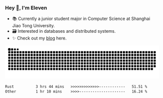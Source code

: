 ### Hey 👋, I'm Eleven

- 📚 Currently a junior student major in Computer Science at Shanghai Jiao Tong University.
- 🗃️ Interested in databases and distributed systems.
- ✨ Check out my [blog](https://blog.eleven.wiki) here.

![github contribution grid snake animation](https://raw.githubusercontent.com/El-even-11/El-even-11/output/github-contribution-grid-snake.svg)

<!--START_SECTION:waka-->

```text
Rust          3 hrs 44 mins   >>>>>>>>>>>>>------------   51.51 %
Other         1 hr 10 mins    >>>>---------------------   16.24 %
```

<!--END_SECTION:waka-->
